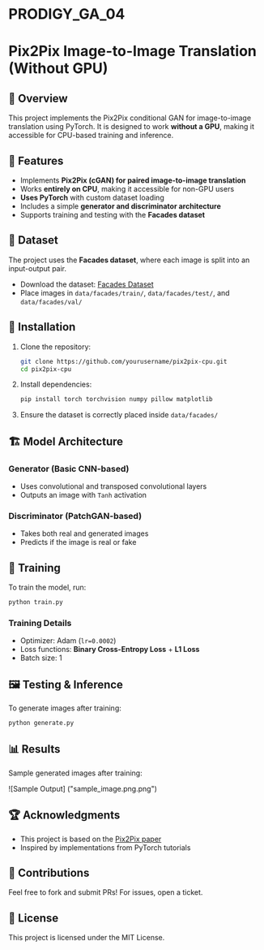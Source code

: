 # PRODIGY_GA_04
# Pix2Pix Image-to-Image Translation (Without GPU)

## 📌 Overview
This project implements the Pix2Pix conditional GAN for image-to-image translation using PyTorch. It is designed to work **without a GPU**, making it accessible for CPU-based training and inference.

## 🚀 Features
- Implements **Pix2Pix (cGAN) for paired image-to-image translation**
- Works **entirely on CPU**, making it accessible for non-GPU users
- **Uses PyTorch** with custom dataset loading
- Includes a simple **generator and discriminator architecture**
- Supports training and testing with the **Facades dataset**

## 📂 Dataset
The project uses the **Facades dataset**, where each image is split into an input-output pair.
- Download the dataset: [Facades Dataset](https://github.com/phillipi/pix2pix)
- Place images in `data/facades/train/`, `data/facades/test/`, and `data/facades/val/`

## 🔧 Installation
1. Clone the repository:
   ```bash
   git clone https://github.com/yourusername/pix2pix-cpu.git
   cd pix2pix-cpu
   ```
2. Install dependencies:
   ```bash
   pip install torch torchvision numpy pillow matplotlib
   ```
3. Ensure the dataset is correctly placed inside `data/facades/`

## 🏗 Model Architecture
### **Generator (Basic CNN-based)**
- Uses convolutional and transposed convolutional layers
- Outputs an image with `Tanh` activation

### **Discriminator (PatchGAN-based)**
- Takes both real and generated images
- Predicts if the image is real or fake

## 🎯 Training
To train the model, run:
```bash
python train.py
```
### **Training Details**
- Optimizer: Adam (`lr=0.0002`)
- Loss functions: **Binary Cross-Entropy Loss** + **L1 Loss**
- Batch size: 1

## 🖼 Testing & Inference
To generate images after training:
```bash
python generate.py
```

## 📊 Results
Sample generated images after training:

![Sample Output] ("sample_image.png.png")

## 🏆 Acknowledgments
- This project is based on the [Pix2Pix paper](https://arxiv.org/abs/1611.07004)
- Inspired by implementations from PyTorch tutorials

## 🤝 Contributions
Feel free to fork and submit PRs! For issues, open a ticket.

## 📜 License
This project is licensed under the MIT License.


